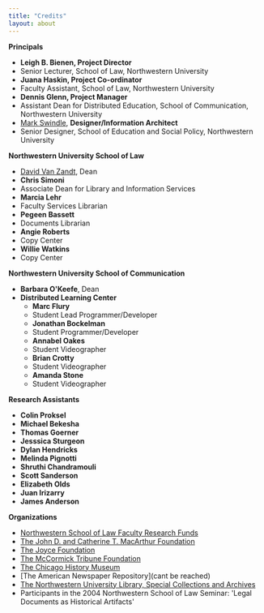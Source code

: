 ```yaml
---
title: "Credits"
layout: about
---
```


**Principals**

- **Leigh B. Bienen, Project Director**
- Senior Lecturer, School of Law, Northwestern University
- **Juana Haskin, Project Co-ordinator**
- Faculty Assistant, School of Law, Northwestern University
- **Dennis Glenn, Project Manager**
- Assistant Dean for Distributed Education, School of Communication, Northwestern University
- [Mark Swindle](http://www.markswindle.net/etc.html), **Designer/Information Architect**
- Senior Designer, School of Education and Social Policy, Northwestern University


**Northwestern University School of Law**

- [David Van Zandt](https://www.newschool.edu/about/university-leadership/president/about-david-van-zandt/), Dean
- **Chris Simoni**
- Associate Dean for Library and Information Services
- **Marcia Lehr**
- Faculty Services Librarian
- **Pegeen Bassett**
- Documents Librarian
- **Angie Roberts**
- Copy Center
- **Willie Watkins**
- Copy Center


**Northwestern University School of Communication**

   - **Barbara O'Keefe**, Dean
   - **Distributed Learning Center**  
      - **Marc Flury**
      - Student Lead Programmer/Developer
      - **Jonathan Bockelman**
      - Student Programmer/Developer
      - **Annabel Oakes**
      - Student Videographer
      - **Brian Crotty**
      - Student Videographer
      - **Amanda Stone**
      - Student Videographer

**Research Assistants**

   - **Colin Proksel**
   - **Michael Bekesha**
   - **Thomas Goerner**
   - **Jesssica Sturgeon**
   - **Dylan Hendricks**
   - **Melinda Pignotti**
   - **Shruthi Chandramouli**
   - **Scott Sanderson**
   - **Elizabeth Olds**
   - **Juan Irizarry**
   - **James Anderson**

**Organizations**

   - [Northwestern School of Law Faculty Research Funds](http://www.law.northwestern.edu/)
   - [The John D. and Catherine T. MacArthur Foundation](https://www.macfound.org/)
   - [The Joyce Foundation](http://www.joycefdn.org/)
   - [The McCormick Tribune Foundation](https://donate.mccormickfoundation.org/)
   - [The Chicago History Museum](https://www.chicagohistory.org/)
   - [The American Newspaper Repository](cant be reached)
   - [The Northwestern University Library, Special Collections and Archives](https://www.library.northwestern.edu/libraries-collections/index.html)
   - Participants in the 2004 Northwestern School of Law Seminar: 'Legal Documents as Historical Artifacts'